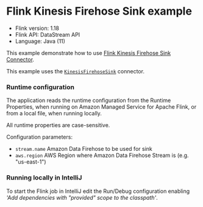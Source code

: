 # Flink Kinesis Firehose Sink example

* Flink version: 1.18
* Flink API: DataStream API
* Language: Java (11)

This example demonstrate how to use [Flink Kinesis Firehose Sink Connector](https://nightlies.apache.org/flink/flink-docs-release-1.18/docs/connectors/datastream/firehose/).

This example uses the [`KinesisFirehoseSink`](https://nightlies.apache.org/flink/flink-docs-release-1.18/docs/connectors/datastream/firehose/) connector.

### Runtime configuration

The application reads the runtime configuration from the Runtime Properties, when running on Amazon Managed Service for Apache Flink,
or from a local file, when running locally.

All runtime properties are case-sensitive.

Configuration parameters:

* `stream.name` Amazon Data Firehose to be used for sink
* `aws.region` AWS Region where Amazon Data Firehose Stream is (e.g. "us-east-1")

### Running locally in IntelliJ

To start the Flink job in IntelliJ edit the Run/Debug configuration enabling *'Add dependencies with "provided" scope to the classpath'*.
